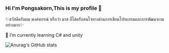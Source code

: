 ### Hi I'm Pongsakorn,This is my profile 👋
✨สวัสดีครับผม พงศ์ศกรณ์ หรือว่า มาส ก็ได้ครับสนใจทางด้านการเขียนโปรแกรมและการพัฒนาเกมอย่างมาก✨

🌱 I’m currently learning C# and unity

![Anurag's GitHub stats](https://github-readme-stats.vercel.app/api?username=Sumaki20&hide=contribs,prs)

<!--
**Sumaki20/Sumaki20** is a ✨ _special_ ✨ repository because its `README.md` (this file) appears on your GitHub profile.

Here are some ideas to get you started:

- 🔭 I’m currently working on ...
- 🌱 I’m currently learning ...
- 👯 I’m looking to collaborate on ...
- 🤔 I’m looking for help with ...
- 💬 Ask me about ...
- 📫 How to reach me: ...
- 😄 Pronouns: ...
- ⚡ Fun fact: ...
-->

